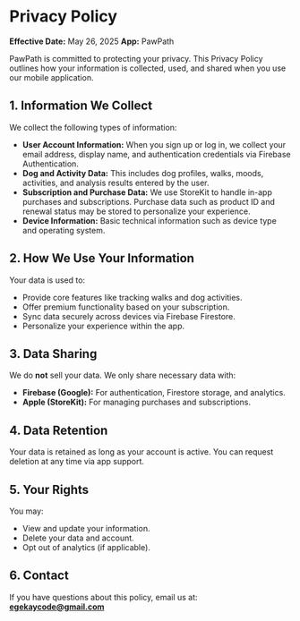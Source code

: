 # Privacy Policy

**Effective Date:** May 26, 2025
**App:** PawPath

PawPath is committed to protecting your privacy. This Privacy Policy outlines how your information is collected, used, and shared when you use our mobile application.

## 1. Information We Collect

We collect the following types of information:

* **User Account Information:** When you sign up or log in, we collect your email address, display name, and authentication credentials via Firebase Authentication.
* **Dog and Activity Data:** This includes dog profiles, walks, moods, activities, and analysis results entered by the user.
* **Subscription and Purchase Data:** We use StoreKit to handle in-app purchases and subscriptions. Purchase data such as product ID and renewal status may be stored to personalize your experience.
* **Device Information:** Basic technical information such as device type and operating system.

## 2. How We Use Your Information

Your data is used to:

* Provide core features like tracking walks and dog activities.
* Offer premium functionality based on your subscription.
* Sync data securely across devices via Firebase Firestore.
* Personalize your experience within the app.

## 3. Data Sharing

We do **not** sell your data. We only share necessary data with:

* **Firebase (Google):** For authentication, Firestore storage, and analytics.
* **Apple (StoreKit):** For managing purchases and subscriptions.

## 4. Data Retention

Your data is retained as long as your account is active. You can request deletion at any time via app support.

## 5. Your Rights

You may:

* View and update your information.
* Delete your data and account.
* Opt out of analytics (if applicable).

## 6. Contact

If you have questions about this policy, email us at: **[egekaycode@gmail.com](mailto:egekaycode@gmail.com)**

